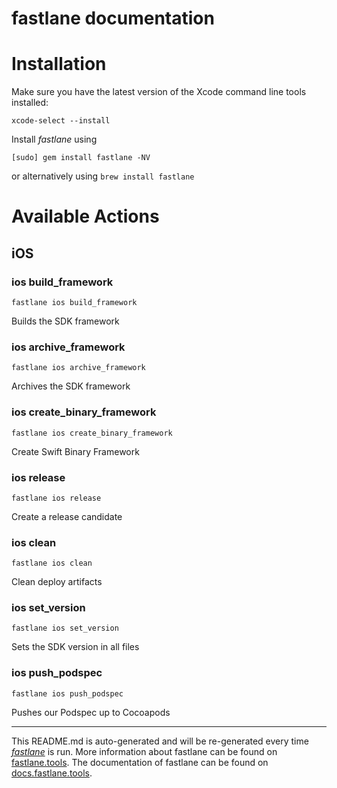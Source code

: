 fastlane documentation
================
# Installation

Make sure you have the latest version of the Xcode command line tools installed:

```
xcode-select --install
```

Install _fastlane_ using
```
[sudo] gem install fastlane -NV
```
or alternatively using `brew install fastlane`

# Available Actions
## iOS
### ios build_framework
```
fastlane ios build_framework
```
Builds the SDK framework
### ios archive_framework
```
fastlane ios archive_framework
```
Archives the SDK framework
### ios create_binary_framework
```
fastlane ios create_binary_framework
```
Create Swift Binary Framework
### ios release
```
fastlane ios release
```
Create a release candidate
### ios clean
```
fastlane ios clean
```
Clean deploy artifacts
### ios set_version
```
fastlane ios set_version
```
Sets the SDK version in all files
### ios push_podspec
```
fastlane ios push_podspec
```
Pushes our Podspec up to Cocoapods

----

This README.md is auto-generated and will be re-generated every time [_fastlane_](https://fastlane.tools) is run.
More information about fastlane can be found on [fastlane.tools](https://fastlane.tools).
The documentation of fastlane can be found on [docs.fastlane.tools](https://docs.fastlane.tools).
